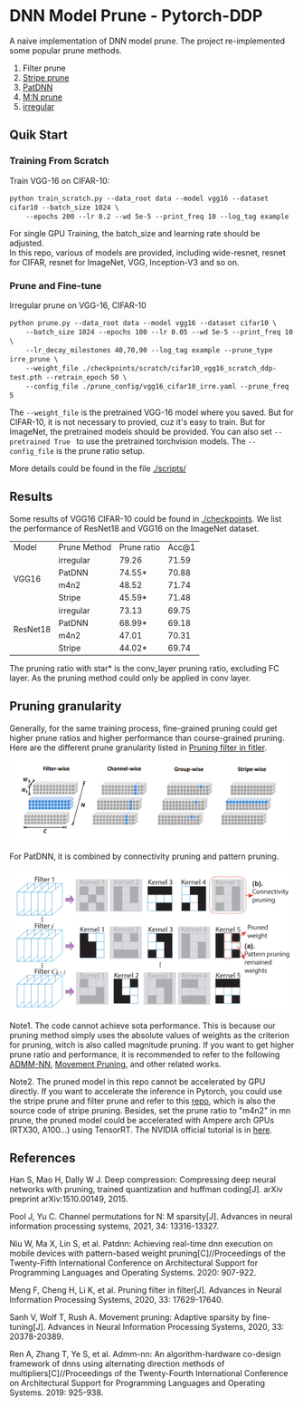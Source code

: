 # DNN Model Prune - Pytorch-DDP

A naive implementation of DNN model prune. The project re-implemented some popular prune methods. 
1. Filter prune 
2. [Stripe prune](https://proceedings.neurips.cc/paper/2020/hash/ccb1d45fb76f7c5a0bf619f979c6cf36-Abstract.html)
3. [PatDNN](https://arxiv.org/pdf/2001.00138.pdf)
4. [M:N prune](https://proceedings.neurips.cc/paper/2021/hash/6e8404c3b93a9527c8db241a1846599a-Abstract.html)
5. [irregular](https://arxiv.org/pdf/1510.00149.pdf)

## Quik Start

### Training From Scratch

Train VGG-16 on CIFAR-10:
```
python train_scratch.py --data_root data --model vgg16 --dataset cifar10 --batch_size 1024 \
    --epochs 200 --lr 0.2 --wd 5e-5 --print_freq 10 --log_tag example
```


For single GPU Training, the batch_size and learning rate should be adjusted.  
In this repo, various of models are provided, including wide-resnet, resnet for CIFAR, resnet for ImageNet, VGG, Inception-V3 and so on. 

### Prune and Fine-tune
Irregular prune on VGG-16, CIFAR-10
```
python prune.py --data_root data --model vgg16 --dataset cifar10 \
    --batch_size 1024 --epochs 100 --lr 0.05 --wd 5e-5 --print_freq 10 \
    --lr_decay_milestones 40,70,90 --log_tag example --prune_type irre_prune \
    --weight_file ./checkpoints/scratch/cifar10_vgg16_scratch_ddp-test.pth --retrain_epoch 50 \
    --config_file ./prune_config/vgg16_cifar10_irre.yaml --prune_freq 5 
```

The `--weight_file` is the pretrained VGG-16 model where you saved. But for CIFAR-10, it is not necessary to provied, cuz it's easy to train. But for ImageNet, the pretrained models should be provided. You can also set `--pretrained True ` to use the pretrained torchvision models. The `--config_file` is the prune ratio setup. 


More details could be found in the file [./scripts/](./scripts/)

## Results
Some results of VGG16 CIFAR-10 could be found in [./checkpoints](./checkpoints/). We list the performance of ResNet18 and VGG16 on the ImageNet dataset. 

<table>
    <tr>
        <td>Model</td> 
        <td>Prune Method</td> 
        <td>Prune ratio</td>
        <td>Acc@1</td> 
   </tr>
    <tr>
        <td rowspan="4">VGG16</td>    
  		 <td>irregular</td> 
         <td>79.26</td>
      	 <td>71.59</td> 
    </tr>
    <tr>
        <td>PatDNN</td> 
        <td>74.55*</td>   
        <td>70.88</td>
    </tr>
    <tr>
        <td>m4n2</td>
        <td>48.52</td>
        <td>71.74</td> 
    </tr>
    <tr>
        <td>Stripe</td>
        <td>45.59*</td>
        <td>71.48</td>
    </tr>
    <tr>
        <td rowspan="4">ResNet18</td>    
  		 <td>irregular</td> 
         <td>73.13</td>
      	 <td>69.75</td> 
    </tr>
    <tr>
        <td>PatDNN</td> 
        <td>68.99*</td>   
        <td>69.18</td>
    </tr>
    <tr>
        <td>m4n2</td>
        <td>47.01</td>
        <td>70.31</td> 
    </tr>
    <tr>
        <td>Stripe</td>
        <td>44.02*</td>
        <td>69.74</td>
    </tr>

</table>

The pruning ratio with star* is the conv_layer pruning ratio, excluding FC layer. As the pruning method could only be applied in conv layer. 

## Pruning granularity

Generally, for the same training process, fine-grained pruning could get higher prune ratios and higher performance than course-grained pruning. 
Here are the different prune granularity listed in [Pruning filter in fitler](https://proceedings.neurips.cc/paper/2020/hash/ccb1d45fb76f7c5a0bf619f979c6cf36-Abstract.html).

![prune_granularity1](./imgs/different%20grain.png#pic_center)

For PatDNN, it is combined by connectivity pruning and pattern pruning. 

![patDNN](./imgs/patdnn.png#pic_center)


Note1. The code cannot achieve sota performance. This is because our pruning method simply uses the absolute values of weights as the criterion for pruning, witch is also called magnitude pruning. If you want to get higher prune ratio and performance, it is recommended to refer to the following [ADMM-NN](https://dl.acm.org/doi/abs/10.1145/3297858.3304076), [Movement Pruning](https://proceedings.neurips.cc/paper/2020/hash/eae15aabaa768ae4a5993a8a4f4fa6e4-Abstract.html), and other related works. 

Note2. The pruned model in this repo cannot be accelerated by GPU directly. If you want to accelerate the inference in Pytorch, you could use the stripe prune and filter prune and refer to this [repo](https://github.com/fxmeng/Pruning-Filter-in-Filter), which is also the source code of stripe pruning. Besides, set the prune ratio to "m4n2" in mn prune, the pruned model could be accelerated with Ampere arch GPUs (RTX30, A100...) using TensorRT. The NVIDIA official tutorial is in [here](https://developer.nvidia.com/blog/accelerating-inference-with-sparsity-using-ampere-and-tensorrt/). 



## References

Han S, Mao H, Dally W J. Deep compression: Compressing deep neural networks with pruning, trained quantization and huffman coding[J]. arXiv preprint arXiv:1510.00149, 2015.

Pool J, Yu C. Channel permutations for N: M sparsity[J]. Advances in neural information processing systems, 2021, 34: 13316-13327.

Niu W, Ma X, Lin S, et al. Patdnn: Achieving real-time dnn execution on mobile devices with pattern-based weight pruning[C]//Proceedings of the Twenty-Fifth International Conference on Architectural Support for Programming Languages and Operating Systems. 2020: 907-922.

Meng F, Cheng H, Li K, et al. Pruning filter in filter[J]. Advances in Neural Information Processing Systems, 2020, 33: 17629-17640.

Sanh V, Wolf T, Rush A. Movement pruning: Adaptive sparsity by fine-tuning[J]. Advances in Neural Information Processing Systems, 2020, 33: 20378-20389.

Ren A, Zhang T, Ye S, et al. Admm-nn: An algorithm-hardware co-design framework of dnns using alternating direction methods of multipliers[C]//Proceedings of the Twenty-Fourth International Conference on Architectural Support for Programming Languages and Operating Systems. 2019: 925-938.


